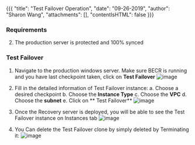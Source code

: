 {{{
  "title": "Test Failover Operation",
  "date": "09-26-2019",
  "author": "Sharon Wang",
  "attachments": [],
  "contentIsHTML": false
}}}

### Requirements
2. The production server is protected and 100% synced

### Test Failover
1. Navigate to the production windows server. Make sure BECR is running and you have last checkpoint taken, click on **Test Failover**
![image](https://user-images.githubusercontent.com/20582531/65725336-9ce8b980-e06f-11e9-9018-d9edaec3d888.png)

3. Fill in the detailed information of Test Failover instance:
 a. Choose a desired checkpoint
 b. Choose the **Instance Type**
 c. Choose the **VPC**
 d. Choose the **subnet**
 e. Click on ** Test Failover**
![image](https://user-images.githubusercontent.com/20582531/65725465-ee914400-e06f-11e9-882d-dd2952494c21.png)
4. Once the Recovery server is deployed, you will be able to see the Test Failover instance on Instances tab
![image](https://user-images.githubusercontent.com/20582531/65725483-02d54100-e070-11e9-9261-186b0187ea4a.png)
5. You Can delete the Test Failover clone by simply deleted by Terminating it:
![image](https://user-images.githubusercontent.com/20582531/65725517-197b9800-e070-11e9-93c8-40738fc04c1a.png)
